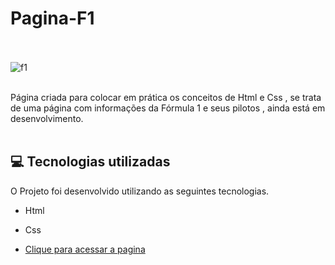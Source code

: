 # Pagina-F1 <br/><br/>

![f1](https://user-images.githubusercontent.com/66651121/133441013-2142d7ee-15cd-4936-bfde-ab78dfa48706.png) <br/><br/>




Página criada para colocar em prática os conceitos de Html e Css , se trata de uma página com informações da Fórmula 1 e seus pilotos , ainda está em desenvolvimento. <br/> <br/>

## 💻 Tecnologias utilizadas

O Projeto foi desenvolvido utilizando as seguintes tecnologias.

- Html
- Css

- [Clique para acessar a pagina](  https://welton1986.github.io/F1_Page/)

 
